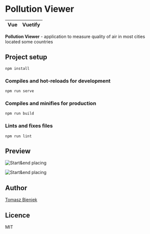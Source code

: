 # Pollution Viewer
| Vue | Vuetify |
|--|--|

**Pollution Viewer** - application to measure quality of air in most cities located some countries

##
## Project setup
```
npm install
```

### Compiles and hot-reloads for development
```
npm run serve
```

### Compiles and minifies for production
```
npm run build
```

### Lints and fixes files
```
npm run lint
```

## Preview

![Start&end placing](https://media.giphy.com/media/mDBMof9LCe0PsATxck/giphy.gif)


![Start&end placing](https://media.giphy.com/media/YqPS9hkA6vDfcT1A6t/giphy.gif)

## Author
[Tomasz Bieniek](https://github.com/Bienqq)

## Licence
MIT